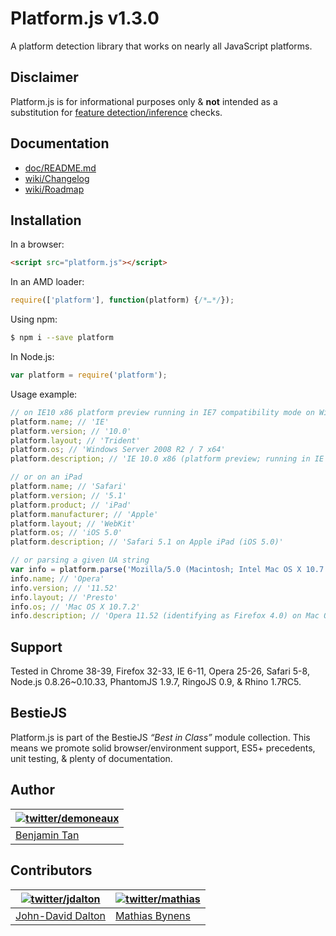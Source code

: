 # Platform.js v1.3.0

A platform detection library that works on nearly all JavaScript platforms.

## Disclaimer

Platform.js is for informational purposes only & **not** intended as a substitution for [feature detection/inference](http://allyoucanleet.com/post/18087210413/feature-testing-costs#screencast2) checks.

## Documentation
* [doc/README.md](https://github.com/bestiejs/platform.js/blob/master/doc/README.md#readme)
* [wiki/Changelog](https://github.com/bestiejs/platform.js/wiki/Changelog)
* [wiki/Roadmap](https://github.com/bestiejs/platform.js/wiki/Roadmap)

## Installation

In a browser:

```html
<script src="platform.js"></script>
```

In an AMD loader:

```js
require(['platform'], function(platform) {/*…*/});
```

Using npm:

```bash
$ npm i --save platform
```

In Node.js:

```js
var platform = require('platform');
```

Usage example:

```js
// on IE10 x86 platform preview running in IE7 compatibility mode on Windows 7 64 bit edition
platform.name; // 'IE'
platform.version; // '10.0'
platform.layout; // 'Trident'
platform.os; // 'Windows Server 2008 R2 / 7 x64'
platform.description; // 'IE 10.0 x86 (platform preview; running in IE 7 mode) on Windows Server 2008 R2 / 7 x64'

// or on an iPad
platform.name; // 'Safari'
platform.version; // '5.1'
platform.product; // 'iPad'
platform.manufacturer; // 'Apple'
platform.layout; // 'WebKit'
platform.os; // 'iOS 5.0'
platform.description; // 'Safari 5.1 on Apple iPad (iOS 5.0)'

// or parsing a given UA string
var info = platform.parse('Mozilla/5.0 (Macintosh; Intel Mac OS X 10.7.2; en; rv:2.0) Gecko/20100101 Firefox/4.0 Opera 11.52');
info.name; // 'Opera'
info.version; // '11.52'
info.layout; // 'Presto'
info.os; // 'Mac OS X 10.7.2'
info.description; // 'Opera 11.52 (identifying as Firefox 4.0) on Mac OS X 10.7.2'
```
## Support

Tested in Chrome 38-39, Firefox 32-33, IE 6-11, Opera 25-26, Safari 5-8, Node.js 0.8.26~0.10.33, PhantomJS 1.9.7, RingoJS 0.9, & Rhino 1.7RC5.

## BestieJS

Platform.js is part of the BestieJS *“Best in Class”* module collection. This means we promote solid browser/environment support, ES5+ precedents, unit testing, & plenty of documentation.

## Author

| [![twitter/demoneaux](http://gravatar.com/avatar/029b19dba521584d83398ada3ecf6131?s=70)](https://twitter.com/demoneaux "Follow @demoneaux on Twitter") |
|---|
| [Benjamin Tan](http://d10.github.io/) |

## Contributors

| [![twitter/jdalton](http://gravatar.com/avatar/299a3d891ff1920b69c364d061007043?s=70)](https://twitter.com/jdalton "Follow @jdalton on Twitter") | [![twitter/mathias](http://gravatar.com/avatar/24e08a9ea84deb17ae121074d0f17125?s=70)](https://twitter.com/mathias "Follow @mathias on Twitter") |
|---|---|
| [John-David Dalton](http://allyoucanleet.com/) | [Mathias Bynens](http://mathiasbynens.be/) |
